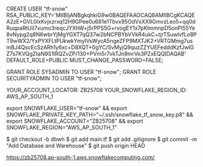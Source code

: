 CREATE USER "tf-snow" RSA_PUBLIC_KEY='MIIBIjANBgkqhkiG9w0BAQEFAAOCAQ8AMIIBCgKCAQEA2zE+GVL0lxKvjxzrxq12H9GPee0u681e1Tbvx95OdVxXX9GmvzLeo5+qq0dRuqpaRtUiI7xumo3reqcJYXhW+j5rPPS5G+rvogEY1x7pKImmnpD5onPI55Ye8vNypg2q8N6wbrYjMgYGXT7qQ37w2bNCPBYbVVkR4ukC+tjrTSuwlvfLo8PT9wWX2/YxPYXFLtPUkwkYmyIVsWycA5ngeZFP9MXTJK2+VRTGMmg7usmBJ4QscEcSzARh1y6xc+D8XQT+0gYC/SvMyjQ9quzZZYUEFedddKzfJwIGZ7s7KVQgZtaN9S1IRQZvZP/130+PVm5r7vkTJn9mrVo3PZxEQQIDAQAB' DEFAULT_ROLE=PUBLIC MUST_CHANGE_PASSWORD=FALSE;

GRANT ROLE SYSADMIN TO USER "tf-snow";
GRANT ROLE SECURITYADMIN TO USER "tf-snow";

YOUR_ACCOUNT_LOCATOR: ZB25708
YOUR_SNOWFLAKE_REGION_ID: AWS_AP_SOUTH_1


export SNOWFLAKE_USER="tf-snow" && export SNOWFLAKE_PRIVATE_KEY_PATH="~/.ssh/snowflake_tf_snow_key.p8" && export SNOWFLAKE_ACCOUNT="ZB25708" && export SNOWFLAKE_REGION="AWS_AP_SOUTH_1"


$ git checkout -b dbwh
$ git add main.tf
$ git add .gitignore
$ git commit -m "Add Database and Warehouse"
$ git push origin HEAD

https://zb25708.ap-south-1.aws.snowflakecomputing.com/